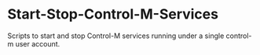 # Start-Stop-Control-M-Services
Scripts to start and stop Control-M services running under a single control-m user account.
